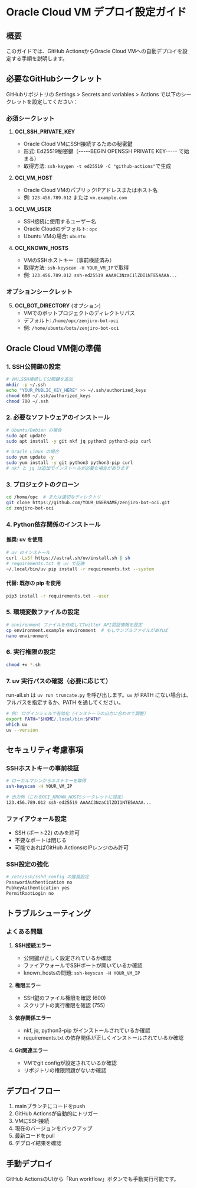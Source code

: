 # Oracle Cloud VM デプロイ設定ガイド

## 概要
このガイドでは、GitHub ActionsからOracle Cloud VMへの自動デプロイを設定する手順を説明します。

## 必要なGitHubシークレット

GitHubリポジトリの Settings > Secrets and variables > Actions で以下のシークレットを設定してください：

### 必須シークレット

1. **OCI_SSH_PRIVATE_KEY**
   - Oracle Cloud VMにSSH接続するための秘密鍵
   - 形式: Ed25519秘密鍵（-----BEGIN OPENSSH PRIVATE KEY----- で始まる）
   - 取得方法: `ssh-keygen -t ed25519 -C "github-actions"`で生成

2. **OCI_VM_HOST**
   - Oracle Cloud VMのパブリックIPアドレスまたはホスト名
   - 例: `123.456.789.012` または `vm.example.com`

3. **OCI_VM_USER**
   - SSH接続に使用するユーザー名
   - Oracle Cloudのデフォルト: `opc`
   - Ubuntu VMの場合: `ubuntu`

4. **OCI_KNOWN_HOSTS**
   - VMのSSHホストキー（事前検証済み）
   - 取得方法: `ssh-keyscan -H YOUR_VM_IP`で取得
   - 例: `123.456.789.012 ssh-ed25519 AAAAC3NzaC1lZDI1NTE5AAAA...`

### オプションシークレット

5. **OCI_BOT_DIRECTORY** (オプション)
   - VMでのボットプロジェクトのディレクトリパス
   - デフォルト: `/home/opc/zenjiro-bot-oci`
   - 例: `/home/ubuntu/bots/zenjiro-bot-oci`

## Oracle Cloud VM側の準備

### 1. SSH公開鍵の設定
```bash
# VMにSSH接続して公開鍵を追加
mkdir -p ~/.ssh
echo "YOUR_PUBLIC_KEY_HERE" >> ~/.ssh/authorized_keys
chmod 600 ~/.ssh/authorized_keys
chmod 700 ~/.ssh
```

### 2. 必要なソフトウェアのインストール
```bash
# Ubuntu/Debian の場合
sudo apt update
sudo apt install -y git nkf jq python3 python3-pip curl

# Oracle Linux の場合
sudo yum update -y
sudo yum install -y git python3 python3-pip curl
# nkf と jq は追加でインストールが必要な場合があります
```

### 3. プロジェクトのクローン
```bash
cd /home/opc  # または適切なディレクトリ
git clone https://github.com/YOUR_USERNAME/zenjiro-bot-oci.git
cd zenjiro-bot-oci
```

### 4. Python依存関係のインストール
#### 推奨: uv を使用
```bash
# uv のインストール
curl -LsSf https://astral.sh/uv/install.sh | sh
# requirements.txt を uv で反映
~/.local/bin/uv pip install -r requirements.txt --system
```

#### 代替: 既存の pip を使用
```bash
pip3 install -r requirements.txt --user
```

### 5. 環境変数ファイルの設定
```bash
# environment ファイルを作成してTwitter API認証情報を設定
cp environment.example environment  # もしサンプルファイルがあれば
nano environment
```

### 6. 実行権限の設定
```bash
chmod +x *.sh
```

### 7. uv 実行パスの確認（必要に応じて）
run-all.sh は `uv run truncate.py` を呼び出します。`uv` が PATH にない場合は、フルパスを指定するか、PATH を通してください。
```bash
# 例: ログインシェルで有効化（インストーラの出力に合わせて調整）
export PATH="$HOME/.local/bin:$PATH"
which uv
uv --version
```

## セキュリティ考慮事項

### SSHホストキーの事前検証
```bash
# ローカルマシンからホストキーを取得
ssh-keyscan -H YOUR_VM_IP

# 出力例（これをOCI_KNOWN_HOSTSシークレットに設定）
123.456.789.012 ssh-ed25519 AAAAC3NzaC1lZDI1NTE5AAAA...
```

### ファイアウォール設定
- SSH (ポート22) のみを許可
- 不要なポートは閉じる
- 可能であればGitHub ActionsのIPレンジのみ許可

### SSH設定の強化
```bash
# /etc/ssh/sshd_config の推奨設定
PasswordAuthentication no
PubkeyAuthentication yes
PermitRootLogin no
```

## トラブルシューティング

### よくある問題

1. **SSH接続エラー**
   - 公開鍵が正しく設定されているか確認
   - ファイアウォールでSSHポートが開いているか確認
   - known_hostsの問題: `ssh-keyscan -H YOUR_VM_IP`

2. **権限エラー**
   - SSH鍵のファイル権限を確認 (600)
   - スクリプトの実行権限を確認 (755)

3. **依存関係エラー**
   - nkf, jq, python3-pip がインストールされているか確認
   - requirements.txt の依存関係が正しくインストールされているか確認

4. **Git関連エラー**
   - VMでgit configが設定されているか確認
   - リポジトリの権限問題がないか確認

## デプロイフロー

1. mainブランチにコードをpush
2. GitHub Actionsが自動的にトリガー
3. VMにSSH接続
4. 現在のバージョンをバックアップ
5. 最新コードをpull
6. デプロイ結果を確認

## 手動デプロイ

GitHub ActionsのUIから「Run workflow」ボタンでも手動実行可能です。
